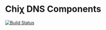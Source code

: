 Chiχ DNS Components
===================

[![Build Status](https://travis-ci.org/nodule/dns.png)](https://travis-ci.org/nodule/dns)
